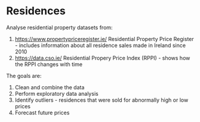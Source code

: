 # Residences
Analyse residential property datasets from:
1) https://www.propertypriceregister.ie/
Residential Property Price Register - includes information about all residence sales made in Ireland since 2010
3) https://data.cso.ie/
Residential Propery Price Index (RPPI) - shows how the RPPI changes with time

The goals are:
1) Clean and combine the data
2) Perform exploratory data analysis
3) Identify outliers - residences that were sold for abnormally high or low prices
4) Forecast future prices
